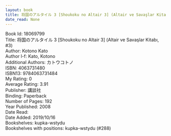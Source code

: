 ```yaml
---
layout: book
title: 将国のアルタイル 3 [Shoukoku no Altair 3] (Altair ve Savaşlar Kitabı,  no. 3)
date_read: None
---
```


Book Id: 18069799<br />
Title: 将国のアルタイル 3 [Shoukoku no Altair 3] (Altair ve Savaşlar Kitabı, #3)<br />
Author: Kotono Kato<br />
Author l-f: Kato, Kotono<br />
Additional Authors: カトウコトノ<br />
ISBN: 4063731480<br />
ISBN13: 9784063731484<br />
My Rating: 0<br />
Average Rating: 3.91<br />
Publisher: 講談社<br />
Binding: Paperback<br />
Number of Pages: 192<br />
Year Published: 2008<br />
Date Read: <br />
Date Added: 2019/10/16<br />
Bookshelves: kupka-wstydu<br />
Bookshelves with positions: kupka-wstydu (#288)<br />

